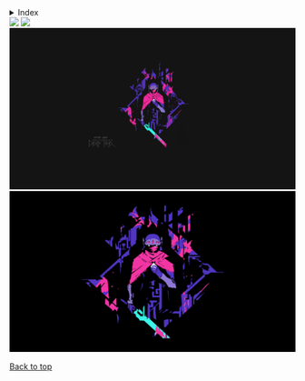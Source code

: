 <details>

<summary>Index</summary>

## Top

- [Abstract](https://github.com/RickyFoots/Wallpapers/blob/main/zz%20pages%20zz/Abstract.md)
  - [Waves](https://github.com/RickyFoots/Wallpapers/blob/main/zz%20pages%20zz/Waves.md)
- [Animated](https://github.com/RickyFoots/Wallpapers/blob/main/zz%20pages%20zz/Animated.md)
- [Anime & Manga](https://github.com/RickyFoots/Wallpapers/blob/main/zz%20pages%20zz/Anime-&-Manga.md)
  - [Akira](https://github.com/RickyFoots/Wallpapers/blob/main/zz%20pages%20zz/Akira.md)
  - [Attack on Titan](https://github.com/RickyFoots/Wallpapers/blob/main/zz%20pages%20zz/Attack-on-Titan.md)
  - [Berserk](https://github.com/RickyFoots/Wallpapers/blob/main/zz%20pages%20zz/Berserk.md)
  - [Black Clover](https://github.com/RickyFoots/Wallpapers/blob/main/zz%20pages%20zz/Black-Clover.md)
  - [Bleach](https://github.com/RickyFoots/Wallpapers/blob/main/zz%20pages%20zz/Bleach.md)
  - [Chainsaw Man](https://github.com/RickyFoots/Wallpapers/blob/main/zz%20pages%20zz/Chainsaw-Man.md)
  - [Cowboy BeBop](https://github.com/RickyFoots/Wallpapers/blob/main/zz%20pages%20zz/Cowboy-BeBop.md)
  - [Demon Slayer](https://github.com/RickyFoots/Wallpapers/blob/main/zz%20pages%20zz/Demon-Slayer.md)
  - [Dorohedoro](https://github.com/RickyFoots/Wallpapers/blob/main/zz%20pages%20zz/Dorohedoro.md)
  - [DRR](https://github.com/RickyFoots/Wallpapers/blob/main/zz%20pages%20zz/DRR.md)
  - [Edge Runners](https://github.com/RickyFoots/Wallpapers/blob/main/zz%20pages%20zz/Edge-Runners.md)
  - [Eva](https://github.com/RickyFoots/Wallpapers/blob/main/zz%20pages%20zz/Eva.md)
  - [FMAB](https://github.com/RickyFoots/Wallpapers/blob/main/zz%20pages%20zz/FMAB.md)
  - [Frieren](https://github.com/RickyFoots/Wallpapers/blob/main/zz%20pages%20zz/Frieren.md)
  - [Ghibli](https://github.com/RickyFoots/Wallpapers/blob/main/zz%20pages%20zz/Ghibli.md)
  - [Hells Paradise](https://github.com/RickyFoots/Wallpapers/blob/main/zz%20pages%20zz/Hells-Paradise.md)
  - [HxH](https://github.com/RickyFoots/Wallpapers/blob/main/zz%20pages%20zz/HxH.md)
  - [JJK](https://github.com/RickyFoots/Wallpapers/blob/main/zz%20pages%20zz/JJK.md)
  - [Komi Can't](https://github.com/RickyFoots/Wallpapers/blob/main/zz%20pages%20zz/Komi-Can't.md)
  - [Mob](https://github.com/RickyFoots/Wallpapers/blob/main/zz%20pages%20zz/Mob.md)
  - [My Hero](https://github.com/RickyFoots/Wallpapers/blob/main/zz%20pages%20zz/My-Hero.md)
  - [Naruto](https://github.com/RickyFoots/Wallpapers/blob/main/zz%20pages%20zz/Naruto.md)
  - [One Punch](https://github.com/RickyFoots/Wallpapers/blob/main/zz%20pages%20zz/One-Punch.md)
  - [Tokyo Ghoul](https://github.com/RickyFoots/Wallpapers/blob/main/zz%20pages%20zz/Tokyo-Ghoul.md)
  - [Trigun](https://github.com/RickyFoots/Wallpapers/blob/main/zz%20pages%20zz/Trigun.md)
  - [Unsorted Manga or Comics](https://github.com/RickyFoots/Wallpapers/blob/main/zz%20pages%20zz/Unsorted-Manga-or-Comics.md)
- [Fantasy](https://github.com/RickyFoots/Wallpapers/blob/main/zz%20pages%20zz/Fantasy.md)
- [Japan](https://github.com/RickyFoots/Wallpapers/blob/main/zz%20pages%20zz/Japan.md)
- [Kaiju & Monsters](https://github.com/RickyFoots/Wallpapers/blob/main/zz%20pages%20zz/Kaiju-&-Monsters.md)
- [Linux](https://github.com/RickyFoots/Wallpapers/blob/main/zz%20pages%20zz/Linux.md)
- [Mecha](https://github.com/RickyFoots/Wallpapers/blob/main/zz%20pages%20zz/Mecha.md)
- [Memes](https://github.com/RickyFoots/Wallpapers/blob/main/zz%20pages%20zz/Memes.md)
- [Minimal](https://github.com/RickyFoots/Wallpapers/blob/main/zz%20pages%20zz/Minimal.md)
- [Monochrome - Art](https://github.com/RickyFoots/Wallpapers/blob/main/zz%20pages%20zz/Monochrome-Art.md)
- [Painting](https://github.com/RickyFoots/Wallpapers/blob/main/zz%20pages%20zz/Painting.md)
- [Pixel](https://github.com/RickyFoots/Wallpapers/blob/main/zz%20pages%20zz/Pixel.md)
- [Real Life](https://github.com/RickyFoots/Wallpapers/blob/main/zz%20pages%20zz/Real-Life.md)
- [Seasonal](https://github.com/RickyFoots/Wallpapers/blob/main/zz%20pages%20zz/Seasonal.md)
  - [Fall](https://github.com/RickyFoots/Wallpapers/blob/main/zz%20pages%20zz/Fall.md)
  - [Halloween](https://github.com/RickyFoots/Wallpapers/blob/main/zz%20pages%20zz/Halloween.md)
- [Unclaimed-SiFi](https://github.com/RickyFoots/Wallpapers/blob/main/zz%20pages%20zz/Unclaimed-SiFi.md)
- [Unsorted Vertical](https://github.com/RickyFoots/Wallpapers/blob/main/zz%20pages%20zz/Unsorted-Vertical.md)
- [Video Games](https://github.com/RickyFoots/Wallpapers/blob/main/zz%20pages%20zz/Video-Games.md)
  - [Animal Crossing](https://github.com/RickyFoots/Wallpapers/blob/main/zz%20pages%20zz/Animal-Crossing.md)
  - [Apex](https://github.com/RickyFoots/Wallpapers/blob/main/zz%20pages%20zz/Apex.md)
  - [Castlevania](https://github.com/RickyFoots/Wallpapers/blob/main/zz%20pages%20zz/Castlevania.md)
  - [COD](https://github.com/RickyFoots/Wallpapers/blob/main/zz%20pages%20zz/COD.md)
  - [Cult of the Lamb](https://github.com/RickyFoots/Wallpapers/blob/main/zz%20pages%20zz/Cult-of-the-Lamb.md)
  - [Destiny](https://github.com/RickyFoots/Wallpapers/blob/main/zz%20pages%20zz/Destiny.md)
  - [DOOM](https://github.com/RickyFoots/Wallpapers/blob/main/zz%20pages%20zz/DOOM.md)
  - [God of War](https://github.com/RickyFoots/Wallpapers/blob/main/zz%20pages%20zz/God-of-War.md)
  - [Hotline Miami](https://github.com/RickyFoots/Wallpapers/blob/main/zz%20pages%20zz/Hotline-Miami.md)
  - [Hyper Light Drifter](https://github.com/RickyFoots/Wallpapers/blob/main/zz%20pages%20zz/Hyper-Light-Drifter.md)
  - [Kirby](https://github.com/RickyFoots/Wallpapers/blob/main/zz%20pages%20zz/Kirby.md)
  - [League](https://github.com/RickyFoots/Wallpapers/blob/main/zz%20pages%20zz/League.md)
  - [Monster Hunter](https://github.com/RickyFoots/Wallpapers/blob/main/zz%20pages%20zz/Monster-Hunter.md)
  - [Necropolis](https://github.com/RickyFoots/Wallpapers/blob/main/zz%20pages%20zz/Necropolis.md)
  - [Nier](https://github.com/RickyFoots/Wallpapers/blob/main/zz%20pages%20zz/Nier.md)
  - [Pokemon](https://github.com/RickyFoots/Wallpapers/blob/main/zz%20pages%20zz/Pokemon.md)
  - [Shadow of the Colossus](https://github.com/RickyFoots/Wallpapers/blob/main/zz%20pages%20zz/Shadow-of-the-Colossus.md)
  - [Souls-Bourne](https://github.com/RickyFoots/Wallpapers/blob/main/zz%20pages%20zz/Souls-Bourne.md)
  - [Stardew](https://github.com/RickyFoots/Wallpapers/blob/main/zz%20pages%20zz/Stardew.md)
  - [Starfield](https://github.com/RickyFoots/Wallpapers/blob/main/zz%20pages%20zz/Starfield.md)
  - [Wayfinder](https://github.com/RickyFoots/Wallpapers/blob/main/zz%20pages%20zz/Wayfinder.md)
  - [Witcher](https://github.com/RickyFoots/Wallpapers/blob/main/zz%20pages%20zz/Witcher.md)

</h1>

[Back to top](#Top)

</details>

</h1>

<img src="https://github.com/RickyFoots/Wallpapers/blob/main/Video%20Games/Hyper%20Light%20Drifter/00011.png">

<img src="https://github.com/RickyFoots/Wallpapers/blob/main/Video%20Games/Hyper%20Light%20Drifter/00012.png">

<img src="https://github.com/RickyFoots/Wallpapers/blob/main/Video%20Games/Hyper%20Light%20Drifter/hyperlightdrifter2.png">

<img src="https://github.com/RickyFoots/Wallpapers/blob/main/Video%20Games/Hyper%20Light%20Drifter/hyperlightdrifter3.jpeg">

[Back to top](#Top)

